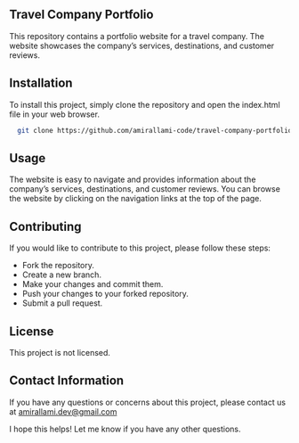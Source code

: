 ## Travel Company Portfolio
This repository contains a portfolio website for a travel company. The website showcases the company’s services, destinations, and customer reviews.

## Installation

To install this project, simply clone the repository and open the index.html file in your web browser.

```bash
  git clone https://github.com/amirallami-code/travel-company-portfolio.git
```
## Usage
The website is easy to navigate and provides information about the company’s services, destinations, and customer reviews. You can browse the website by clicking on the navigation links at the top of the page.

## Contributing
If you would like to contribute to this project, please follow these steps:

- Fork the repository.
- Create a new branch.
- Make your changes and commit them.
- Push your changes to your forked repository.
- Submit a pull request.

## License
This project is not licensed.

## Contact Information
If you have any questions or concerns about this project, please contact us at amirallami.dev@gmail.com

I hope this helps! Let me know if you have any other questions.


    
